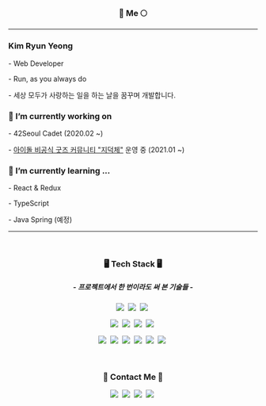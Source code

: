<h3 align="center"> 🌙 Me 🌕 </h3>
<hr/>

<h3> Kim Ryun Yeong </h3>
<p> - Web Developer </p>
<p> - Run, as you always do </p>
<p> - 세상 모두가 사랑하는 일을 하는 날을 꿈꾸며 개발합니다. </p>

<h3> 🔭 I’m currently working on </h3>
<p> - 42Seoul Cadet (2020.02 ~) </p>
<p> - <a href="https://community.jiduckche.com"> 아이돌 비공식 굿즈 커뮤니티 "지덕체"</a> 운영 중 (2021.01 ~) </p>

<h3> 🌱  I’m currently learning ... </h3>
<p> - React & Redux </p>
<p> - TypeScript </p>
<p> - Java Spring (예정) </p>

<hr><br>

<h3 align="center">🖥 Tech Stack 🖥</h3>

<h5 align="center"> - 프로젝트에서 한 번이라도 써 본 기술들 - </h5>

<p align="center">
  <img src="https://img.shields.io/badge/C-A8B9CC?style=flat-square&logo=C&logoColor=white"/>&nbsp
  <img src="https://img.shields.io/badge/TypeScript-3178C6?style=flat-square&logo=TypeScript&logoColor=white"/>&nbsp
  <img src="https://img.shields.io/badge/JavaScript-F7DF1E?style=flat-square&logo=JavaScript&logoColor=white"/>&nbsp
</p>

<p align="center">
  <img src="https://img.shields.io/badge/React-61DAFB?style=flat-square&logo=React&logoColor=white"/>&nbsp
  <img src="https://img.shields.io/badge/Node.js-339933?style=flat-square&logo=Node.js&logoColor=white"/>&nbsp
  <img src="https://img.shields.io/badge/Express-000000?style=flat-square&logo=Express&logoColor=white"/>&nbsp
  <img src="https://img.shields.io/badge/Redux-764ABC?style=flat-square&logo=Redux&logoColor=white"/>&nbsp
</p>

<p align="center">
  <img src="https://img.shields.io/badge/Travis CI-3EAAAF?style=flat-square&logo=Travis CI&logoColor=white"/>&nbsp
  <img src="https://img.shields.io/badge/AWS-232F3E?style=flat-square&logo=Amazon AWS&logoColor=white"/>&nbsp
  <img src="https://img.shields.io/badge/Docker-2496ED?style=flat-square&logo=Docker&logoColor=white"/>&nbsp
  <img src="https://img.shields.io/badge/MongoDB-47A248?style=flat-square&logo=MongoDB&logoColor=white"/>&nbsp
  <img src="https://img.shields.io/badge/NGINX-269539?style=flat-square&logo=NGINX&logoColor=white"/>&nbsp
  <img src="https://img.shields.io/badge/GA-E37400?style=flat-square&logo=Google Analytics&logoColor=white"/>&nbsp
</p>

<br>

<h3 align="center"> 💌 Contact Me 💌 </h3>

<p align="center">
  <a href="https://velog.io/@rycando"><img src="https://img.shields.io/badge/Tech%20Blog-11B48A?style=flat-square&logo=Vimeo&logoColor=white&link=https://velog.io/@rycando"/></a>&nbsp
  <a href="https://www.facebook.com/rycando/"><img src="https://img.shields.io/badge/Facebook-1877F2?style=flat-square&logo=Facebook&logoColor=white&link=https://www.facebook.com/rycando/"/></a>&nbsp
  <a href="https://www.instagram.com/sweet_sky_ss/"><img src="https://img.shields.io/badge/Instagram-E4405F?style=flat-square&logo=Instagram&logoColor=white&link=https://www.instagram.com/sweet_sky_ss/"/></a>&nbsp
  <a href="https://twitter.com/JDuckC_official"><img src="https://img.shields.io/badge/Twitter-1DA1F2?style=flat-square&logo=Twitter&logoColor=white&link=https://twitter.com/JDuckC_official"/></a>&nbsp
</p>

<br>

